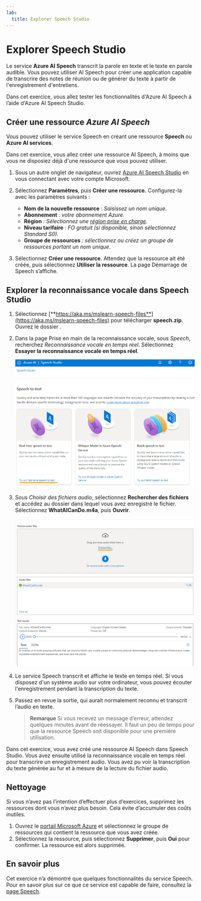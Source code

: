 ```yaml
---
lab:
  title: Explorer Speech Studio
---
```


# Explorer Speech Studio

Le service **Azure AI Speech** transcrit la parole en texte et le texte en parole audible. Vous pouvez utiliser AI Speech pour créer une application capable de transcrire des notes de réunion ou de générer du texte à partir de l'enregistrement d'entretiens.

Dans cet exercice, vous allez tester les fonctionnalités d'Azure AI Speech à l’aide d'Azure AI Speech Studio. 

## Créer une ressource *Azure AI Speech*

Vous pouvez utiliser le service Speech en créant une ressource **Speech** ou **Azure AI services**.

Dans cet exercice, vous allez créer une ressource AI Speech, à moins que vous ne disposiez déjà d'une ressource que vous pouvez utiliser.

1. Sous un autre onglet de navigateur, ouvrez [Azure AI Speech Studio](https://speech.microsoft.com/) en vous connectant avec votre compte Microsoft.

1. Sélectionnez **Paramètres**, puis **Créer une ressource.** Configurez-la avec les paramètres suivants :
    - **Nom de la nouvelle ressource** : *Saisissez un nom unique*.
    - **Abonnement** : *votre abonnement Azure*.
    - **Région** : *Sélectionnez une [région prise en charge](https://learn.microsoft.com/azure/ai-services/speech-service/regions)*.
    - **Niveau tarifaire** : *FO gratuit (si disponible, sinon sélectionnez Standard S0).*
    - **Groupe de ressources** : *sélectionnez ou créez un groupe de ressources portant un nom unique*.
1. Sélectionnez **Créer une ressource**. Attendez que la ressource ait été créée, puis sélectionnez **Utiliser la ressource**. La page Démarrage de Speech s’affiche.

## Explorer la reconnaissance vocale dans Speech Studio

1. Sélectionnez [**https://aka.ms/mslearn-speech-files**](https://aka.ms/mslearn-speech-files) pour télécharger **speech.zip**. Ouvrez le dossier . 

1. Dans la page Prise en main de la reconnaissance vocale, sous *Speech*, recherchez *Reconnaissance vocale en temps réel*. Sélectionnez **Essayer la reconnaissance vocale en temps réel**.

    ![Bien démarrer avec Speech](media/recognize-synthesize-speech/try-out-speech-to-text.png)

1. Sous *Choisir des fichiers audio*, sélectionnez **Rechercher des fichiers** et accédez au dossier dans lequel vous avez enregistré le fichier. Sélectionnez **WhatAICanDo.m4a**, puis **Ouvrir**.

    ![Parcourir les fichiers](media/recognize-synthesize-speech/browse-files-speech.png)

1. Le service Speech transcrit et affiche le texte en temps réel. Si vous disposez d'un système audio sur votre ordinateur, vous pouvez écouter l'enregistrement pendant la transcription du texte.
1. Passez en revue la sortie, qui aurait normalement reconnu et transcrit l’audio en texte.

    > **Remarque** Si vous recevez un message d’erreur, attendez quelques minutes avant de réessayer. Il faut un peu de temps pour que la ressource Speech soit disponible pour une première utilisation.

Dans cet exercice, vous avez créé une ressource AI Speech dans Speech Studio. Vous avez ensuite utilisé la reconnaissance vocale en temps réel pour transcrire un enregistrement audio. Vous avez pu voir la transcription du texte générée au fur et à mesure de la lecture du fichier audio.

## Nettoyage

Si vous n’avez pas l’intention d’effectuer plus d’exercices, supprimez les ressources dont vous n’avez plus besoin. Cela évite d’accumuler des coûts inutiles.

1. Ouvrez le [portail Microsoft Azure]( https://portal.azure.com) et sélectionnez le groupe de ressources qui contient la ressource que vous avez créée.
1. Sélectionnez la ressource, puis sélectionnez **Supprimer**, puis **Oui** pour confirmer. La ressource est alors supprimée.

## En savoir plus

Cet exercice n’a démontré que quelques fonctionnalités du service Speech. Pour en savoir plus sur ce que ce service est capable de faire, consultez la [page Speech](https://azure.microsoft.com/services/cognitive-services/speech-services).
